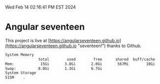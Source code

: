 Wed Feb 14 02:16:41 PM EST 2024

# Angular seventeen


This project is live at [https://angularseventeen.github.io](https://angularseventeen.github.io "seventeen!") thanks to Github.

```bash
System Memory
               total        used        free      shared  buff/cache   available
Mem:            15Gi       3.8Gi       2.0Gi       567Mi        10Gi        11Gi
Swap:          8.0Gi       1.3Gi       6.7Gi
System Storage
515M	.
```
```bash

